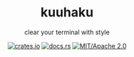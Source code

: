 <div align="center">

# kuuhaku

clear your terminal with style

[![crates.io](https://img.shields.io/crates/v/kuuhaku.svg)](https://crates.io/crates/kuuhaku)
[![docs.rs](https://docs.rs/kuuhaku/badge.svg)](https://docs.rs/kuuhaku)
[![MIT/Apache 2.0](https://img.shields.io/badge/license-MIT%2FApache-blue.svg)](#)

</div>



